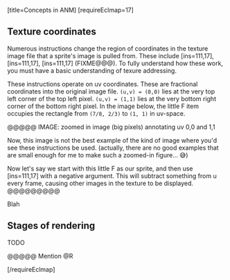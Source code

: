 [title=Concepts in ANM]
[requireEclmap=17]

## Texture coordinates
Numerous instructions change the region of coordinates in the texture image file that a sprite's image is pulled from.  These include [ins=111,17], [ins=111,17], [ins=111,17] (FIXME@@@).  To fully understand how these work, you must have a basic understanding of texure addressing.

These instructions operate on uv coordinates.  These are fractional coordinates into the original image file.  `(u,v) = (0,0)` lies at the very top left corner of the top left pixel.  `(u,v) = (1,1)` lies at the very bottom right corner of the bottom right pixel.  In the image below, the little F item occupies the rectangle from `(7/8, 2/3)` to `(1, 1)` in uv-space. 

@@@@@ IMAGE: zoomed in image (big pixels) annotating uv 0,0 and 1,1

Now, this image is not the best example of the kind of image where you'd see these instructions be used. (actually, there are no good examples that are small enough for me to make such a zoomed-in figure... 😅)  

Now let's say we start with this little F as our sprite, and then use [ins=111,17] with a negative argument.  This will subtract something from u every frame, causing other images in the texture to be displayed. @@@@@@@@@

Blah


## Stages of rendering

TODO

@@@@@ Mention @R

[/requireEclmap]
